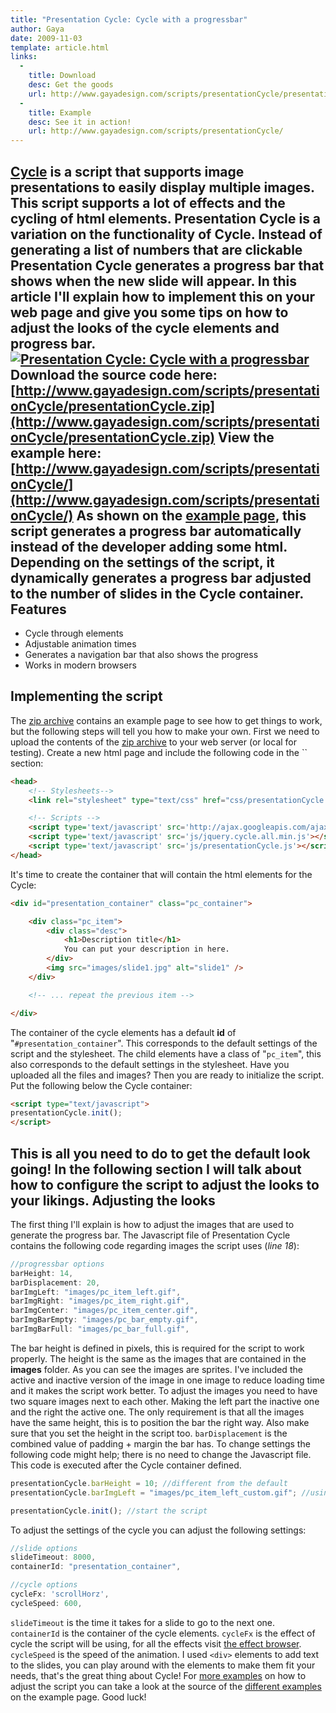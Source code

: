 ```yaml
---
title: "Presentation Cycle: Cycle with a progressbar"
author: Gaya
date: 2009-11-03
template: article.html
links:
  -
    title: Download
    desc: Get the goods
    url: http://www.gayadesign.com/scripts/presentationCycle/presentationCycle.zip
  -
    title: Example
    desc: See it in action!
    url: http://www.gayadesign.com/scripts/presentationCycle/
---
```

[Cycle](http://www.malsup.com/jquery/cycle/) is a script that supports image presentations to easily display multiple images. This script supports a lot of effects and the cycling of html elements. Presentation Cycle is a variation on the functionality of Cycle. Instead of generating a list of numbers that are clickable Presentation Cycle generates a progress bar that shows when the new slide will appear. In this article I'll explain how to implement this on your web page and give you some tips on how to adjust the looks of the cycle elements and progress bar. [![Presentation Cycle: Cycle with a progressbar](/articles/\/presentationCycle.jpg "Presentation Cycle: Cycle with a progressbar")](http://www.gayadesign.com/diy/presentation-cycle-cycle-with-a-progressbar)<span id="more-559"></span> Download the source code here: [http://www.gayadesign.com/scripts/presentationCycle/presentationCycle.zip](http://www.gayadesign.com/scripts/presentationCycle/presentationCycle.zip) View the example here: [http://www.gayadesign.com/scripts/presentationCycle/](http://www.gayadesign.com/scripts/presentationCycle/) As shown on the [example page](http://www.gayadesign.com/scripts/presentationCycle/), this script generates a progress bar automatically instead of the developer adding some html. Depending on the settings of the script, it dynamically generates a progress bar adjusted to the number of slides in the Cycle container. Features
--------

- Cycle through elements
- Adjustable animation times
- Generates a navigation bar that also shows the progress
- Works in modern browsers

Implementing the script
-----------------------

 The [zip archive](http://www.gayadesign.com/scripts/presentationCycle/presentationCycle.zip) contains an example page to see how to get things to work, but the following steps will tell you how to make your own. First we need to upload the contents of the [zip archive](http://www.gayadesign.com/scripts/presentationCycle/presentationCycle.zip) to your web server (or local for testing). Create a new html page and include the following code in the `` section: 
```html
<head>
    <!-- Stylesheets-->
    <link rel="stylesheet" type="text/css" href="css/presentationCycle.css" />

    <!-- Scripts -->
    <script type='text/javascript' src='http://ajax.googleapis.com/ajax/libs/jquery/1.3.2/jquery.min.js?ver=1.3.2'></script>
    <script type='text/javascript' src='js/jquery.cycle.all.min.js'></script>
    <script type='text/javascript' src='js/presentationCycle.js'></script>
</head>
```
 It's time to create the container that will contain the html elements for the Cycle: 
```html
<div id="presentation_container" class="pc_container">

    <div class="pc_item">
        <div class="desc">
            <h1>Description title</h1>
            You can put your description in here.
        </div>
        <img src="images/slide1.jpg" alt="slide1" />
    </div>

    <!-- ... repeat the previous item -->

</div>
```
 The container of the cycle elements has a default **id** of "`#presentation_container`". This corresponds to the default settings of the script and the stylesheet. The child elements have a class of "`pc_item`", this also corresponds to the default settings in the stylesheet. Have you uploaded all the files and images? Then you are ready to initialize the script. Put the following below the Cycle container: 
```html
<script type="text/javascript">
presentationCycle.init();
</script>
```
 This is all you need to do to get the default look going! In the following section I will talk about how to configure the script to adjust the looks to your likings. Adjusting the looks
-------------------

 The first thing I'll explain is how to adjust the images that are used to generate the progress bar. The Javascript file of Presentation Cycle contains the following code regarding images the script uses (*line 18*): 
```javascript
//progressbar options
barHeight: 14,
barDisplacement: 20,
barImgLeft: "images/pc_item_left.gif",
barImgRight: "images/pc_item_right.gif",
barImgCenter: "images/pc_item_center.gif",
barImgBarEmpty: "images/pc_bar_empty.gif",
barImgBarFull: "images/pc_bar_full.gif",
```
 The bar height is defined in pixels, this is required for the script to work properly. The height is the same as the images that are contained in the **images** folder. As you can see the images are sprites. I've included the active and inactive version of the image in one image to reduce loading time and it makes the script work better. To adjust the images you need to have two square images next to each other. Making the left part the inactive one and the right the active one. The only requirement is that all the images have the same height, this is to position the bar the right way. Also make sure that you set the height in the script too. `barDisplacement` is the combined value of padding + margin the bar has. To change settings the following code might help; there is no need to change the Javascript file. This code is executed after the Cycle container defined. 
```javascript
presentationCycle.barHeight = 10; //different from the default
presentationCycle.barImgLeft = "images/pc_item_left_custom.gif"; //using a different image

presentationCycle.init(); //start the script
```
 To adjust the settings of the cycle you can adjust the following settings: 
```javascript
//slide options
slideTimeout: 8000,
containerId: "presentation_container",

//cycle options
cycleFx: 'scrollHorz',
cycleSpeed: 600,
```
 `slideTimeout` is the time it takes for a slide to go to the next one. `containerId` is the container of the cycle elements. `cycleFx` is the effect of cycle the script will be using, for all the effects visit [the effect browser](http://www.malsup.com/jquery/cycle/browser.html). `cycleSpeed` is the speed of the animation. I used `<div>` elements to add text to the slides, you can play around with the elements to make them fit your needs, that's the great thing about Cycle! For [more examples](http://www.gayadesign.com/scripts/presentationCycle/index.php?style=1) on how to adjust the script you can take a look at the source of the [different examples](http://www.gayadesign.com/scripts/presentationCycle/index.php?style=2) on the example page. Good luck!